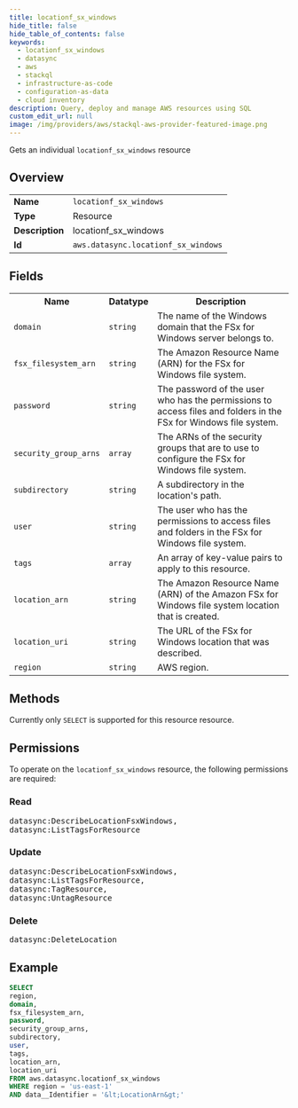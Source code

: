 ```yaml
---
title: locationf_sx_windows
hide_title: false
hide_table_of_contents: false
keywords:
  - locationf_sx_windows
  - datasync
  - aws
  - stackql
  - infrastructure-as-code
  - configuration-as-data
  - cloud inventory
description: Query, deploy and manage AWS resources using SQL
custom_edit_url: null
image: /img/providers/aws/stackql-aws-provider-featured-image.png
---
```

Gets an individual <code>locationf_sx_windows</code> resource

## Overview
<table><tbody>
<tr><td><b>Name</b></td><td><code>locationf_sx_windows</code></td></tr>
<tr><td><b>Type</b></td><td>Resource</td></tr>
<tr><td><b>Description</b></td><td>locationf_sx_windows</td></tr>
<tr><td><b>Id</b></td><td><code>aws.datasync.locationf_sx_windows</code></td></tr>
</tbody></table>

## Fields
<table><tbody>
<tr><th>Name</th><th>Datatype</th><th>Description</th></tr>
<tr><td><code>domain</code></td><td><code>string</code></td><td>The name of the Windows domain that the FSx for Windows server belongs to.</td></tr>
<tr><td><code>fsx_filesystem_arn</code></td><td><code>string</code></td><td>The Amazon Resource Name (ARN) for the FSx for Windows file system.</td></tr>
<tr><td><code>password</code></td><td><code>string</code></td><td>The password of the user who has the permissions to access files and folders in the FSx for Windows file system.</td></tr>
<tr><td><code>security_group_arns</code></td><td><code>array</code></td><td>The ARNs of the security groups that are to use to configure the FSx for Windows file system.</td></tr>
<tr><td><code>subdirectory</code></td><td><code>string</code></td><td>A subdirectory in the location's path.</td></tr>
<tr><td><code>user</code></td><td><code>string</code></td><td>The user who has the permissions to access files and folders in the FSx for Windows file system.</td></tr>
<tr><td><code>tags</code></td><td><code>array</code></td><td>An array of key-value pairs to apply to this resource.</td></tr>
<tr><td><code>location_arn</code></td><td><code>string</code></td><td>The Amazon Resource Name (ARN) of the Amazon FSx for Windows file system location that is created.</td></tr>
<tr><td><code>location_uri</code></td><td><code>string</code></td><td>The URL of the FSx for Windows location that was described.</td></tr>
<tr><td><code>region</code></td><td><code>string</code></td><td>AWS region.</td></tr>

</tbody></table>

## Methods
Currently only <code>SELECT</code> is supported for this resource resource.

## Permissions

To operate on the <code>locationf_sx_windows</code> resource, the following permissions are required:

### Read
<pre>
datasync:DescribeLocationFsxWindows,
datasync:ListTagsForResource</pre>

### Update
<pre>
datasync:DescribeLocationFsxWindows,
datasync:ListTagsForResource,
datasync:TagResource,
datasync:UntagResource</pre>

### Delete
<pre>
datasync:DeleteLocation</pre>


## Example
```sql
SELECT
region,
domain,
fsx_filesystem_arn,
password,
security_group_arns,
subdirectory,
user,
tags,
location_arn,
location_uri
FROM aws.datasync.locationf_sx_windows
WHERE region = 'us-east-1'
AND data__Identifier = '&lt;LocationArn&gt;'
```
